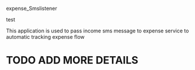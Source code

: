 expense_Smslistener

test 

This application is used to pass income sms message to expense service to automatic tracking expense flow 

# TODO ADD MORE DETAILS